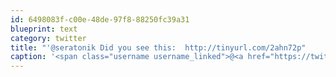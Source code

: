```yaml
---
id: 6498083f-c00e-48de-97f8-88250fc39a31
blueprint: text
category: twitter
title: "'@seratonik Did you see this:  http://tinyurl.com/2ahn72p"
caption: '<span class="username username_linked">@<a href="https://twitter.com/seratonik" title="Brent Luehr">seratonik</a></span> Did you see this:  http://tinyurl.com/2ahn72p'
---
```

